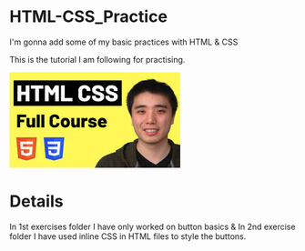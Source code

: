 # HTML-CSS_Practice
I'm gonna add some of my basic practices with HTML & CSS

This is the tutorial I am following for practising.

[![HTML_CSS_PRACTICE](download.jpg)](https://www.youtube.com/watch?v=G3e-cpL7ofc)


# Details
In 1st exercises folder I have only worked on button basics & In 2nd exercise folder I have used inline CSS in HTML files to style the buttons.
